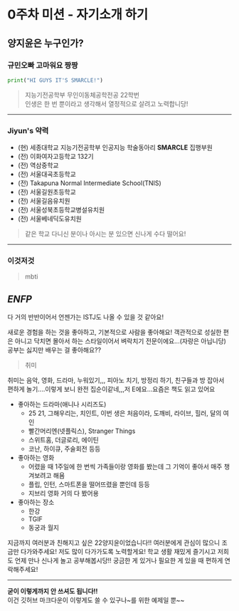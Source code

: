 # 0주차 미션 - 자기소개 하기
## 양지윤은 누구인가?
### 규민오빠 고마워요 짱짱
```python
print("HI GUYS IT'S SMARCLE!")
```

> 지능기전공학부 무인이동체공학전공 22학번\
> 인생은 한 번 뿐이라고 생각해서 열정적으로 살려고 노력합니당!

---
### Jiyun's 약력
- (현) 세종대학교 지능기전공학부 인공지능 학술동아리 __SMARCLE__ 집행부원
- (전) 이화여자고등학교 132기
- (전) 역삼중학교
- (전) 서울대곡초등학교
- (전) Takapuna Normal Intermediate School(TNIS)
- (전) 서울길원초등학교
- (전) 서울길음유치원
- (전) 서울성북초등학교병설유치원
- (전) 서울베네딕도유치원
> 같은 학교 다니신 분이나 아시는 분 있으면 신나게 수다 떨어요!

---
### 이것저것
> mbti

__*ENFP*__
---
다 거의 반반이어서 언젠가는 ISTJ도 나올 수 있을 것 같아요!


새로운 경험을 하는 것을 좋아하고, 기본적으로 사람을 좋아해요! 객관적으로 성실한 편은 아니고 닥치면 몰아서 하는 스타일이어서 벼락치기 전문이에요...(자랑은 아닙니당) 공부는 싫지만 배우는 걸 좋아해요??

> 취미

취미는 음악, 영화, 드라마, 누워있기,,, 피아노 치기, 방정리 하기, 친구들과 방 잡아서 편하게 놀기....이렇게 보니 완전 집순이같네,,,저 E에요...요즘은 책도 읽고 있어요
- 좋아하는 드라마(애니나 시리즈도)
  - 25 21, 그해우리는, 치인트, 이번 생은 처음이라, 도깨비, 라이브, 힐러, 달의 여인
  - 빨간머리엔(넷플릭스), Stranger Things
  - 스위트홈, 더글로리, 에이틴 
  - 코난, 하이큐, 주술회전 등등
- 좋아하는 영화
  - 어렸을 때 1주일에 한 번씩 가족들이랑 영화를 봤는데 그 기억이 좋아서 매주 챙겨보려고 해욤
  -  플립, 인턴, 스마트폰을 떨어뜨렸을 뿐인데 등등
  -  지브리 영화 거의 다 봤어용
- 좋아하는 장소
  - 한강
  - TGIF
  - 동궁과 월지

지금까지 여러분과 친해지고 싶은 22양지윤이었습니다!! 여러분에게 관심이 많으니 조금만 다가와주세요! 저도 많이 다가가도록 노력할게요! 학교 생활 재밌게 즐기시고 저희도 언제 만나 신나게 놀고 공부해봅시당!! 궁금한 게 있거나 필요한 게 있을 때 편하게 연락해주세요!

---
__굳이 이렇게까지 안 쓰셔도 됩니다!!__\
이건 깃허브 마크다운이 이렇게도 쓸 수 있구나~를 위한 예제일 뿐~~
